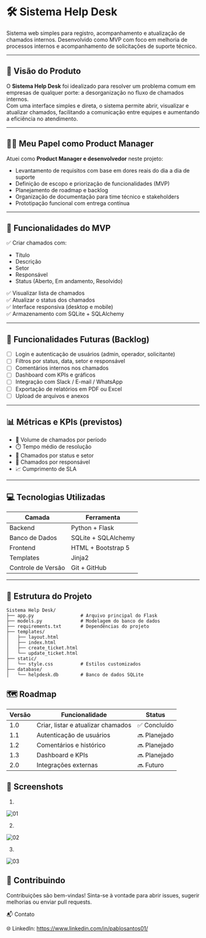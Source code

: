 # 🛠️ Sistema Help Desk

Sistema web simples para registro, acompanhamento e atualização de chamados internos. Desenvolvido como MVP com foco em melhoria de processos internos e acompanhamento de solicitações de suporte técnico.

---

## 🎯 Visão do Produto

O **Sistema Help Desk** foi idealizado para resolver um problema comum em empresas de qualquer porte: a desorganização no fluxo de chamados internos.  
Com uma interface simples e direta, o sistema permite abrir, visualizar e atualizar chamados, facilitando a comunicação entre equipes e aumentando a eficiência no atendimento.

---

## 👨‍💻 Meu Papel como Product Manager

Atuei como **Product Manager e desenvolvedor** neste projeto:

- Levantamento de requisitos com base em dores reais do dia a dia de suporte
- Definição de escopo e priorização de funcionalidades (MVP)
- Planejamento de roadmap e backlog
- Organização de documentação para time técnico e stakeholders
- Prototipação funcional com entrega contínua

---

## 🧩 Funcionalidades do MVP

✅ Criar chamados com:
- Título  
- Descrição  
- Setor  
- Responsável  
- Status (Aberto, Em andamento, Resolvido)

✅ Visualizar lista de chamados  
✅ Atualizar o status dos chamados  
✅ Interface responsiva (desktop e mobile)  
✅ Armazenamento com SQLite + SQLAlchemy  

---

## 🔮 Funcionalidades Futuras (Backlog)

- [ ] Login e autenticação de usuários (admin, operador, solicitante)  
- [ ] Filtros por status, data, setor e responsável  
- [ ] Comentários internos nos chamados  
- [ ] Dashboard com KPIs e gráficos  
- [ ] Integração com Slack / E-mail / WhatsApp  
- [ ] Exportação de relatórios em PDF ou Excel  
- [ ] Upload de arquivos e anexos

---

## 📊 Métricas e KPIs (previstos)

- 📌 Volume de chamados por período  
- ⏱️ Tempo médio de resolução  
- 📁 Chamados por status e setor  
- 👤 Chamados por responsável  
- 📈 Cumprimento de SLA

---

## 💻 Tecnologias Utilizadas

| Camada       | Ferramenta            |
|--------------|-----------------------|
| Backend      | Python + Flask        |
| Banco de Dados | SQLite + SQLAlchemy |
| Frontend     | HTML + Bootstrap 5    |
| Templates    | Jinja2                |
| Controle de Versão | Git + GitHub    |

---

## 📁 Estrutura do Projeto

```plaintext
Sistema Help Desk/
├── app.py                 # Arquivo principal do Flask
├── models.py              # Modelagem do banco de dados
├── requirements.txt       # Dependências do projeto
├── templates/
│   ├── layout.html
│   ├── index.html
│   ├── create_ticket.html
│   └── update_ticket.html
├── static/
│   └── style.css          # Estilos customizados
├── database/
│   └── helpdesk.db        # Banco de dados SQLite
```


## 🗺️ Roadmap

| Versão | Funcionalidade                     | Status       |
| ------ | ---------------------------------- | ------------ |
| 1.0    | Criar, listar e atualizar chamados | ✅ Concluído  |
| 1.1    | Autenticação de usuários           | 🔜 Planejado |
| 1.2    | Comentários e histórico            | 🔜 Planejado |
| 1.3    | Dashboard e KPIs                   | 🔜 Planejado |
| 2.0    | Integrações externas               | 🔜 Futuro    |

## 📸 Screenshots

01.
![01](https://github.com/user-attachments/assets/65d80841-599a-416e-92c8-e9c21f019512)

02.
![02](https://github.com/user-attachments/assets/c34cc90b-ee1f-4baf-8a3c-b9263232ec2b)

03.
![03](https://github.com/user-attachments/assets/18486b8c-99f8-4deb-ac51-231afa9707d0)

## 🤝 Contribuindo

Contribuições são bem-vindas!
Sinta-se à vontade para abrir issues, sugerir melhorias ou enviar pull requests.

📬 Contato

🌐 LinkedIn: https://www.linkedin.com/in/pablosantos01/


